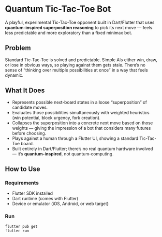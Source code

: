# Quantum Tic-Tac-Toe Bot

A playful, experimental Tic-Tac-Toe opponent built in Dart/Flutter that uses **quantum-inspired superposition reasoning** to pick its next move — feels less predictable and more exploratory than a fixed minimax bot.

## Problem

Standard Tic-Tac-Toe is solved and predictable. Simple AIs either win, draw, or lose in obvious ways, so playing against them gets stale. There’s no sense of “thinking over multiple possibilities at once” in a way that feels dynamic.

## What It Does

- Represents possible next-board states in a loose “superposition” of candidate moves.
- Evaluates those possibilities simultaneously with weighted heuristics (win potential, block urgency, fork creation).
- Collapses the superposition into a concrete next move based on those weights — giving the impression of a bot that considers many futures before choosing.
- Plays against a human through a Flutter UI, showing a standard Tic-Tac-Toe board.
- Built entirely in Dart/Flutter; there’s no real quantum hardware involved — it’s **quantum-inspired**, not quantum-computing.

## How to Use

### Requirements
- Flutter SDK installed
- Dart runtime (comes with Flutter)
- Device or emulator (iOS, Android, or web target)

### Run
```bash
flutter pub get
flutter run
